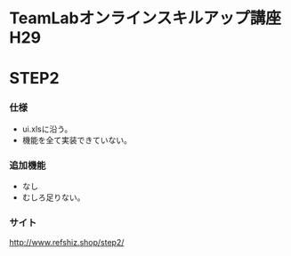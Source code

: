 # TeamLabオンラインスキルアップ講座 H29
# STEP2

### 仕様
* ui.xlsに沿う。
* 機能を全て実装できていない。

### 追加機能
* なし
* むしろ足りない。

### サイト
<http://www.refshiz.shop/step2/>